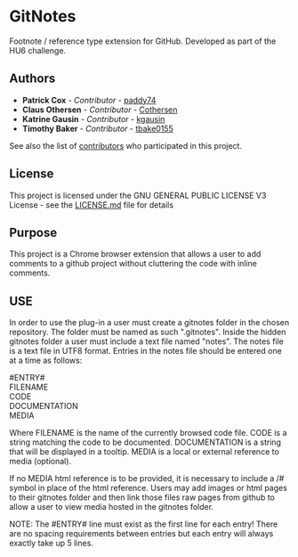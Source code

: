 # GitNotes
Footnote / reference type extension for GitHub. Developed as part of the HU6 challenge.

## Authors

* **Patrick Cox** - *Contributor* - [paddy74](https://github.com/paddy74)
* **Claus Othersen** - *Contributor* - [Cothersen](https://github.com/Cothersen)
* **Katrine Gausin** - *Contributor* - [kgausin](https://github.com/kgausin)
* **Timothy Baker** - *Contributor* - [tbake0155](https://github.com/tbake0155)

See also the list of [contributors](https://github.com/tbake0155/gitnotes/contributors) who participated in this project.

## License

This project is licensed under the GNU GENERAL PUBLIC LICENSE V3 License - see the [LICENSE.md](LICENSE.md) file for details

## Purpose

This project is a Chrome browser extension that allows a user to add comments to a github project without cluttering the code with inline comments.

## USE

In order to use the plug-in a user must create a gitnotes folder in the chosen repository.  The folder must be named as such ".gitnotes".  Inside the hidden gitnotes folder a user must include a text file named "notes".  The notes file is a text file in UTF8 format.  Entries in the notes file should be entered one at a time as follows:

#ENTRY#  
FILENAME</br>
CODE</br>
DOCUMENTATION</br>
MEDIA</br>

Where 
    FILENAME is the name of the currently browsed code file.
    CODE is a string matching the code to be documented.
    DOCUMENTATION is a string that will be displayed in a tooltip.
    MEDIA is a local or external reference to media (optional).

If no MEDIA html reference is to be provided, it is necessary to include a /# symbol in place of the html reference.  Users may add images or html pages to their gitnotes folder and then link those files raw pages from github to allow a user to view media hosted in the gitnotes folder.

NOTE: The #ENTRY# line must exist as the first line for each entry!  There are no spacing requirements between entries but each entry will always exactly take up 5 lines.
